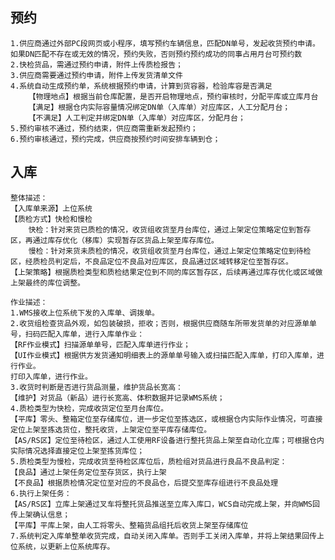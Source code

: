 
## 预约
    1.供应商通过外部PC段网页或小程序，填写预约车辆信息，匹配DN单号，发起收货预约申请。如果DN匹配不存在或无效的情况，预约失败，否则预约预约成功的同事占用月台可预约数
    2.快检货品，需通过预约申请，附件上传质检报告；
    3.供应商需要通过预约申请，附件上传发货清单文件
    4.系统自动生成预约单，系统根据预约申请，计算到货容器，检验库容是否满足
        【物理地点】根据当前仓库配置，是否开启物理地点，预约审核时，分配平库或立库月台
        【满足】根据仓内实际容量情况绑定DN单（入库单）对应库区，人工分配月台；
        【不满足】人工判定并绑定DN单（入库单）对应库区，分配月台；
    5.预约审核不通过，预约结束，供应商需重新发起预约；
    6.预约审核通过，预约完成，供应商按预约时间安排车辆到仓；
    
## 入库
    整体描述：
    【入库单来源】上位系统
    【质检方式】快检和慢检
        快检：针对来货已质检的情况，收货组收货至月台库位，通过上架定位策略定位到暂存区，再通过库存优化（移库）实现暂存区货品上架至库存库位。
        慢检：针对来货未质检的情况，收货组收货至月台库位，通过上架定位策略定位到待检区，经质检员判定后，不良品定位不良品对应库区，良品通过区域转移定位至暂存区。
    【上架策略】根据质检类型和质检结果定位到不同的库区暂存区，后续再通过库存优化或区域做上架最终的库位调整。

    作业描述：
    1.WMS接收上位系统下发的入库单、调拨单。
    2.收货组检查货品外观，如包装破损，拒收；否则，根据供应商随车所带发货单的对应源单单号，扫码匹配入库单，进行入库单作业：
    【RF作业模式】扫描源单单号，匹配入库单进行作业；
    【UI作业模式】根据供方发货通知明细表上的源单单号输入或扫描匹配入库单，打印入库单，进行作业。
    打印入库单，进行作业。
    3.收货时判断是否进行货品测量，维护货品长宽高：
    【维护】对货品（新品）进行长宽高、体积数据并记录WMS系统；
    4.质检类型为快检，完成收货定位至月台库位。
    【平库】零头、整箱定位至存储库位，进一步定位至拣选区，或根据仓内实际作业情况，可直接定位上架至拣选货位，整托收货，上架定位至平库存储库位。
    【AS/RS区】定位至待检区，通过人工使用RF设备进行整托货品上架至自动化立库；可根据仓内实际情况选择直接定位上架至拣货库位；
    5.质检类型为慢检，完成收货至待检区库位后，质检组对货品进行良品不良品判定：
    【良品】通过上架任务定位至存货区，执行上架
    【不良品】根据质检情况定位至对应的不良品仓，后提交至库存组进行不良品处理
    6.执行上架任务：
    【AS/RS区】立库上架通过叉车将整托货品推送至立库入库口，WCS自动完成上架，并向WMS回传上架确认信息；
    【平库】平库上架，由人工将零头、整箱货品组托后收货上架至存储库位
    7.系统判定入库单整单收货完成，自动关闭入库单。否则手工关闭入库单，并将上架结果回传上位系统，以更新上位系统库存。
